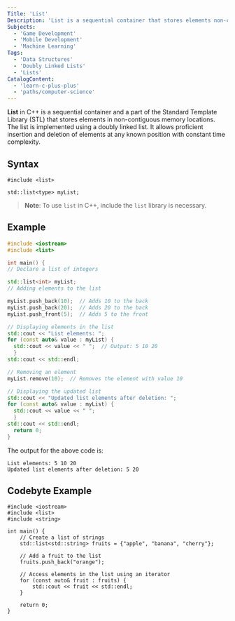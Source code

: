 ```yaml
---
Title: 'List'
Description: 'List is a sequential container that stores elements non-contiguous memory locations.' 
Subjects:
  - 'Game Development'
  - 'Mobile Development'
  - 'Machine Learning'
Tags:
  - 'Data Structures'
  - 'Doubly Linked Lists'
  - 'Lists'
CatalogContent:
  - 'learn-c-plus-plus'
  - 'paths/computer-science'
---
```


**List** in C++ is a sequential container and a part of the Standard Template Library (STL) that stores elements in non-contiguous memory locations. The list is implemented using a doubly linked list. It allows proficient insertion and deletion of elements at any known position with constant time complexity.

## Syntax

```pseudo 
#include <list>

std::list<type> myList;
```

>**Note**: To use `list` in C++, include the `list` library is necessary.

## Example

```cpp
#include <iostream>
#include <list>

int main() {
// Declare a list of integers

std::list<int> myList;
// Adding elements to the list

myList.push_back(10);  // Adds 10 to the back
myList.push_back(20);  // Adds 20 to the back
myList.push_front(5);  // Adds 5 to the front

// Displaying elements in the list
std::cout << "List elements: ";
for (const auto& value : myList) {
  std::cout << value << " ";  // Output: 5 10 20
  }
std::cout << std::endl;

// Removing an element
myList.remove(10);  // Removes the element with value 10

// Displaying the updated list
std::cout << "Updated list elements after deletion: ";
for (const auto& value : myList) {
  std::cout << value << " ";
  }
std::cout << std::endl;
  return 0;
}
```

The output for the above code is:

```shell
List elements: 5 10 20 
Updated list elements after deletion: 5 20 
```

## Codebyte Example

```codebyte/cpp
#include <iostream>
#include <list>
#include <string>

int main() {
    // Create a list of strings
    std::list<std::string> fruits = {"apple", "banana", "cherry"};

    // Add a fruit to the list
    fruits.push_back("orange");

    // Access elements in the list using an iterator
    for (const auto& fruit : fruits) {
        std::cout << fruit << std::endl;
    }

    return 0;
}
```
